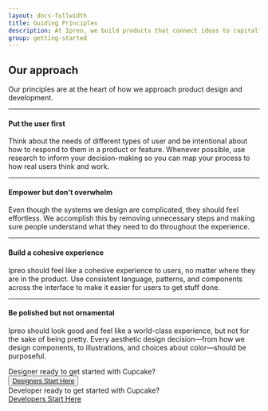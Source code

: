 ```yaml
---
layout: docs-fullwidth
title: Guiding Principles
description: At Ipreo, we build products that connect ideas to capital?
group: getting-started
---
```


## Our approach
Our principles are at the heart of how we approach product design and development.

--- 

#### Put the user first

Think about the needs of different types of user and be intentional about how to respond to them in a product or feature. Whenever possible, use research to inform your decision-making so you can map your process to how real users think and work.

--- 

#### Empower but don't overwhelm

Even though the systems we design are complicated, they should feel effortless. We accomplish this by removing unnecessary steps and making sure people understand what they need to do throughout the experience.

---

#### Build a cohesive experience

Ipreo should feel like a cohesive experience to users, no matter where they are in the product. Use consistent language, patterns, and components across the interface to make it easier for users to get stuff done.

---

#### Be polished but not ornamental
Ipreo should look good and feel like a world-class experience, but not for the sake of being pretty. Every aesthetic design decision—from how we design components, to illustrations, and choices about color—should be purposeful.


<section class="c-m-vertical-lg">
    <div class="c-row c-m-0">
      <div class="c-col-12 c-col-sm-6 c-text-center c-bg-primary c-p-md">
        <div class="c-header-sm c-text-white">
          Designer ready to get started with Cupcake?</div>
          <button class="c-btn c-btn-secondary c-m-top-md"> <a href="{{site.url}}{{site.baseurl}}/content/getting-started/designers">
            Designers Start Here </a>
          </button>
      </div>
        <div class="c-col-12 c-col-sm-6 c-text-center c-bg-primary-5 c-p-md">
        <div class="c-header-sm c-text-white">
          Developer ready to get started with Cupcake?</div>
          <a class="c-btn c-btn-secondary c-m-top-md" href="{{site.url}}{{site.baseurl}}/content/getting-started/developers">
            Developers Start Here
          </a>
      </div>
    </div> 
</section>
